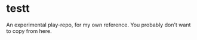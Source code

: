 # testt
An experimental play-repo, for my own reference. You probably don't want to copy from here.

<!-- [![Crates.io](https://img.shields.io/crates/v/testt.svg)](https://crates.io/crates/testt) -->
<!-- [![Docs.rs](https://docs.rs/testt/badge.svg)](https://docs.rs/testt) -->
<!-- [![CI](https://github.com//testt/workflows/CI/badge.svg)](https://github.com//testt/actions) -->
<!-- [![Coverage Status](https://coveralls.io/repos/github//testt/badge.svg?branch=main)](https://coveralls.io/github//testt?branch=main) -->

<!-- ## Installation

### Cargo

* Install the rust toolchain in order to have cargo installed by following
  [this](https://www.rust-lang.org/tools/install) guide.
* run `cargo install testt` -->

<!-- ## License

Licensed under either of

 * Apache License, Version 2.0
   ([LICENSE-APACHE](LICENSE-APACHE) or http://www.apache.org/licenses/LICENSE-2.0)
 * MIT license
   ([LICENSE-MIT](LICENSE-MIT) or http://opensource.org/licenses/MIT)

at your option. -->

<!-- ## Contribution

Unless you explicitly state otherwise, any contribution intentionally submitted
for inclusion in the work by you, as defined in the Apache-2.0 license, shall be
dual licensed as above, without any additional terms or conditions.

See [CONTRIBUTING.md](CONTRIBUTING.md). -->